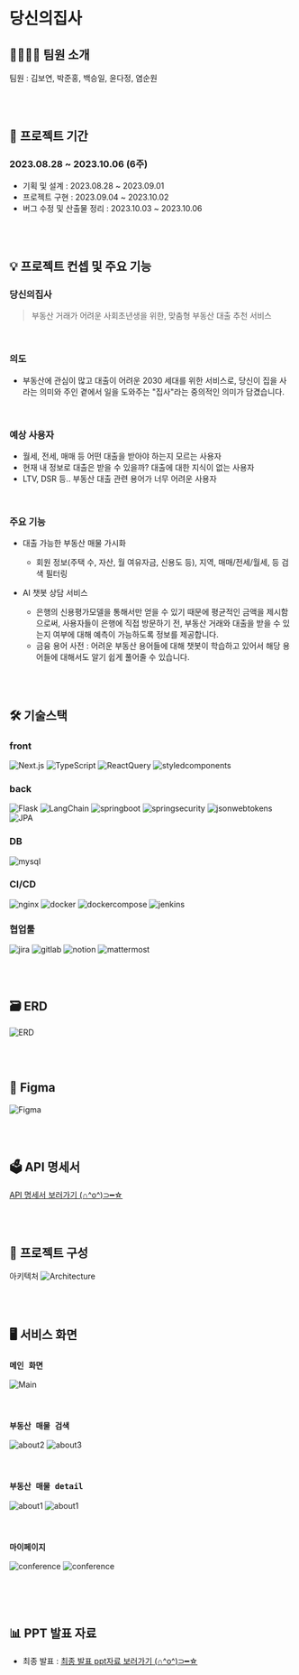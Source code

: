 # 당신의집사 
 
## 👩‍💻👨‍💻 팀원 소개 

팀원 : 김보연, 박준홍, 백승일, 윤다정, 염순원

<br>
<br>

## 📅 프로젝트 기간

### 2023.08.28 ~ 2023.10.06 (6주)

- 기획 및 설계 : 2023.08.28 ~ 2023.09.01
- 프로젝트 구현 : 2023.09.04 ~ 2023.10.02
- 버그 수정 및 산출물 정리 : 2023.10.03 ~ 2023.10.06

<br>
<br>

## 💡 프로젝트 컨셉 및 주요 기능

### 당신의집사

> 부동산 거래가 어려운 사회초년생을 위한,
> 맞춤형 부동산 대출 추천 서비스

<br>

### 의도

- 부동산에 관심이 많고 대출이 어려운 2030 세대를 위한 서비스로, 당신이 집을 사라는 의미와 주인 곁에서 일을 도와주는 "집사"라는 중의적인 의미가 담겼습니다.

<br>

### 예상 사용자

- 월세, 전세, 매매 등 어떤 대출을 받아야 하는지 모르는 사용자
- 현재 내 정보로 대출은 받을 수 있을까? 대출에 대한 지식이 없는 사용자
- LTV, DSR 등.. 부동산 대출 관련 용어가 너무 어려운 사용자

<br>

### 주요 기능

- 대출 가능한 부동산 매물 가시화

  - 회원 정보(주택 수, 자산, 월 여유자금, 신용도 등), 지역, 매매/전세/월세, 등 검색 필터링

- AI 챗봇 상담 서비스
  - 은행의 신용평가모델을 통해서만 얻을 수 있기 때문에 평균적인 금액을 제시함으로써, 사용자들이 은행에 직접 방문하기 전, 부동산 거래와 대출을 받을 수 있는지 여부에 대해 예측이 가능하도록 정보를 제공합니다.
  - 금융 용어 사전 : 어려운 부동산 용어들에 대해 챗봇이 학습하고 있어서 해당 용어들에 대해서도 알기 쉽게 풀어줄 수 있습니다.

<br>
<br>

## 🛠️ 기술스택

### front

![Next.js](https://img.shields.io/badge/nextdotjs-000000?style=for-the-badge&logo=nextdotjs) ![TypeScript](https://img.shields.io/badge/TypeScript-3178C6.svg?&style=for-the-badge&logo=TypeScript&logoColor=white) ![ReactQuery](https://img.shields.io/badge/ReactQuery-FF4154.svg?&style=for-the-badge&logo=ReactQuery&logoColor=white) ![styledcomponents](https://img.shields.io/badge/styledcomponents-DB7093.svg?&style=for-the-badge&logo=styledcomponents&logoColor=white)

### back

![Flask](https://img.shields.io/badge/flask-000000.svg?&style=for-the-badge&logo=flask&logoColor=white) ![LangChain](https://img.shields.io/badge/langchain-000000.svg?&style=for-the-badge&logo=langchain&logoColor=white) ![springboot](https://img.shields.io/badge/springboot-6DB33F.svg?&style=for-the-badge&logo=springboot&logoColor=white) ![springsecurity](https://img.shields.io/badge/springsecurity-6DB33F.svg?&style=for-the-badge&logo=springsecurity&logoColor=white) ![jsonwebtokens](https://img.shields.io/badge/jsonwebtokens-000000.svg?&style=for-the-badge&logo=jsonwebtokens&logoColor=white) ![JPA](https://img.shields.io/badge/JPA-6DB33F.svg?&style=for-the-badge&logo=JPA&logoColor=white)

### DB

![mysql](https://img.shields.io/badge/mysql-4479A1.svg?&style=for-the-badge&logo=mysql&logoColor=white)

### CI/CD

![nginx](https://img.shields.io/badge/nginx-009639.svg?&style=for-the-badge&logo=nginx&logoColor=white) ![docker](https://img.shields.io/badge/docker-2496ED.svg?&style=for-the-badge&logo=docker&logoColor=white) ![dockercompose](https://img.shields.io/badge/dockercompose-2496ED.svg?&style=for-the-badge&logo=dockercompose&logoColor=white) ![jenkins](https://img.shields.io/badge/jenkins-D24939.svg?&style=for-the-badge&logo=jenkins&logoColor=white)

### 협업툴

![jira](https://img.shields.io/badge/jira-0052CC.svg?&style=for-the-badge&logo=jira&logoColor=white) ![gitlab](https://img.shields.io/badge/gitlab-FC6D26.svg?&style=for-the-badge&logo=gitlab&logoColor=white) ![notion](https://img.shields.io/badge/notion-000000.svg?&style=for-the-badge&logo=notion&logoColor=white) ![mattermost](https://img.shields.io/badge/mattermost-0058CC.svg?&style=for-the-badge&logo=mattermost&logoColor=white)

<br>
<br>

## 🗃️ ERD

![ERD](exec/assets/image1.png)

<br>

<br>

## 🎨 Figma

![Figma](exec/assets/figma.png)

<br>

<br>

## 🗳️ API 명세서

[API 명세서 보러가기 (∩^o^)⊃━☆](exec/assets/api.pdf)

<br>
<br>

## 📂 프로젝트 구성

아키텍처
![Architecture](exec/assets/serviceAchitecture.png)

<br>
<br>

## 🖥 서비스 화면

### `메인 화면`

![Main](exec/assets/main.png)

<br>

### `부동산 매물 검색`

![about2](exec/assets/fullpage.png)
![about3](exec/assets/search.png)

<br>

### `부동산 매물 detail`

![about1](exec/assets/detail_fullscreen.png)
![about1](exec/assets/full_detail_page.png)

<br>

### `마이페이지`

![conference](exec/assets/fullmypage.png)
![conference](exec/assets/information_update_full.png)

<br>


<br>
<br>

## 📊 PPT 발표 자료

- 최종 발표 : [최종 발표 ppt자료 보러가기 (∩^o^)⊃━☆](exec/assets/finalppt.pdf)

